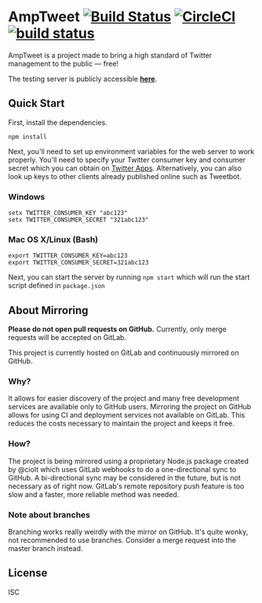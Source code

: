 # AmpTweet [![Build Status](https://www.bitrise.io/app/dbbcddd2536e0248/status.svg?token=cw7O2wKQdMdSWbrcdbo3jw)](https://www.bitrise.io/app/dbbcddd2536e0248) [![CircleCI](https://circleci.com/gh/amptweet/amptweet-web.svg?style=svg)](https://circleci.com/gh/amptweet/amptweet-web) [![build status](https://gitlab.com/amptweet/amptweet-web/badges/master/build.svg)](https://gitlab.com/amptweet/amptweet-web/commits/master)

AmpTweet is a project made to bring a high standard of Twitter management to the public ― free!

The testing server is publicly accessible **[here](https://amptweet.herokuapp.com)**.

## Quick Start

First, install the dependencies.

```
npm install
```

Next, you'll need to set up environment variables for the web server to work properly. You'll need to specify your Twitter consumer key and consumer secret which you can obtain on [Twitter Apps](https://apps.twitter.com/). Alternatively, you can also look up keys to other clients already published online such as Tweetbot.

### Windows

```
setx TWITTER_CONSUMER_KEY "abc123"
setx TWITTER_CONSUMER_SECRET "321abc123"
```

### Mac OS X/Linux (Bash)

```
export TWITTER_CONSUMER_KEY=abc123
export TWITTER_CONSUMER_SECRET=321abc123
```

Next, you can start the server by running `npm start` which will run the start script defined in `package.json`

## About Mirroring

**Please do not open pull requests on GitHub.** Currently, only merge requests will be accepted on GitLab.

This project is currently hosted on GitLab and continuously mirrored on GitHub.

### Why?
It allows for easier discovery of the project and many free development services are available only to GitHub users.
Mirroring the project on GitHub allows for using CI and deployment services not available on GitLab.
This reduces the costs necessary to maintain the project and keeps it free.

### How?
The project is being mirrored using a proprietary Node.js package created by @ciolt which uses GitLab webhooks to do a one-directional sync to GitHub.
A bi-directional sync may be considered in the future, but is not necessary as of right now.
GitLab's remote repository push feature is too slow and a faster, more reliable method was needed.

### Note about branches

Branching works really weirdly with the mirror on GitHub.
It's quite wonky, not recommended to use branches.
Consider a merge request into the master branch instead.

## License

ISC
